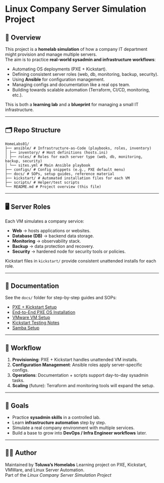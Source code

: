 # Linux Company Server Simulation Project

## 📖 Overview
This project is a **homelab simulation** of how a company IT department might provision and manage multiple servers.  
The aim is to practice **real-world sysadmin and infrastructure workflows**:  

- Automating OS deployments (PXE + Kickstart).  
- Defining consistent server roles (web, db, monitoring, backup, security).  
- Using **Ansible** for configuration management.  
- Managing configs and documentation like a real ops team.  
- Building towards scalable automation (Terraform, CI/CD, monitoring, etc.).  

This is both a **learning lab** and a **blueprint** for managing a small IT infrastructure.

---

## 🗂 Repo Structure
```
HomeLabs01/
├── ansible/ # Infrastructure-as-Code (playbooks, roles, inventory)
│ ├── inventory/ # Host definitions (hosts.ini)
│ ├── roles/ # Roles for each server type (web, db, monitoring, backup, security)
│ └── sites.yml # Main Ansible playbook
├── configs/ # Config snippets (e.g., PXE default menu)
├── docs/ # SOPs, setup guides, reference material
├── kickstart/ # Automated installation files for each VM
├── scripts/ # Helper/test scripts
└── README.md # Project overview (this file)
```

---


## 🖥️ Server Roles
Each VM simulates a company service:
- **Web** → hosts applications or websites.  
- **Database (DB)** → backend data storage.  
- **Monitoring** → observability stack.  
- **Backup** → data protection and recovery.  
- **Security** → hardened node for security tools or policies.  

Kickstart files in `kickstart/` provide consistent unattended installs for each role.  

---

## 📑 Documentation
See the `docs/` folder for step-by-step guides and SOPs:  

- [PXE + Kickstart Setup](docs/pxe_kickstart_setup.md)  
- [End-to-End PXE OS Installation](docs/pxe_OS_plus_installation_guide.md)  
- [VMware VM Setup](docs/vmware_vm_setup_guide.md)  
- [Kickstart Testing Notes](docs/kickstart_testing.md)  
- [Samba Setup](docs/samba_setup.md)  

---

## 🚀 Workflow
1. **Provisioning**: PXE + Kickstart handles unattended VM installs.  
2. **Configuration Management**: Ansible roles apply server-specific configs.  
3. **Operations**: Documentation + scripts support day-to-day sysadmin tasks.  
4. **Scaling** (future): Terraform and monitoring tools will expand the setup.  

---

## 🎯 Goals
- Practice **sysadmin skills** in a controlled lab.  
- Learn **infrastructure automation** step by step.  
- Simulate a real company environment with multiple services.  
- Build a base to grow into **DevOps / Infra Engineer workflows** later.  

---

## 🧑‍💻 Author
Maintained by **Toluwa’s Homelabs**
Learning project on PXE, Kickstart, VMWare, and Linux Server Automation.  
Part of the *Linux Company Server Simulation Project*
